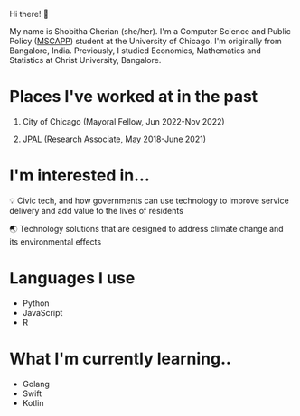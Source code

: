Hi there! :wave:

My name is Shobitha Cherian (she/her). I'm a Computer Science and Public Policy ([MSCAPP](https://capp.uchicago.edu)) student at the University of Chicago. I'm originally from Bangalore, India. Previously, I studied Economics, Mathematics and Statistics at Christ University, Bangalore. 

# Places I've worked at in the past

1. City of Chicago (Mayoral Fellow, Jun 2022-Nov 2022)

2. [JPAL](https://www.povertyactionlab.org) (Research Associate, May 2018-June 2021)

# I'm interested in...

:bulb: Civic tech, and how governments can use technology to improve service delivery and add value to the lives of residents

:earth_asia: Technology solutions that are designed to address climate change and its environmental effects

# Languages I use

- Python 
- JavaScript
- R

# What I'm currently learning..
- Golang
- Swift
- Kotlin
